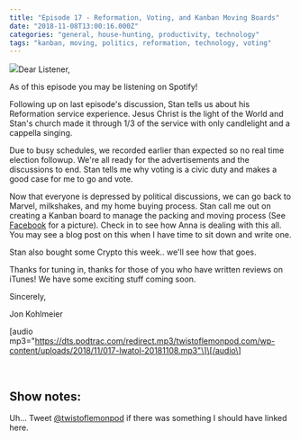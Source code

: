 ```yaml
---
title: "Episode 17 - Reformation, Voting, and Kanban Moving Boards"
date: "2018-11-08T13:00:16.000Z"
categories: "general, house-hunting, productivity, technology"
tags: "kanban, moving, politics, reformation, technology, voting"
---
```


![](https://twistoflemonpod.com/wp-content/uploads/2018/11/45327660_336045846945094_2409562380603228160_n-340x230.jpg)Dear Listener,

As of this episode you may be listening on Spotify!

Following up on last episode's discussion, Stan tells us about his Reformation service experience. Jesus Christ is the light of the World and Stan's church made it through 1/3 of the service with only candlelight and a cappella singing.

Due to busy schedules, we recorded earlier than expected so no real time election followup. We're all ready for the advertisements and the discussions to end. Stan tells me why voting is a civic duty and makes a good case for me to go and vote.

Now that everyone is depressed by political discussions, we can go back to Marvel, milkshakes, and my home buying process. Stan call me out on creating a Kanban board to manage the packing and moving process (See [Facebook](https://facebook.com/twistoflemonpod) for a picture). Check in to see how Anna is dealing with this all. You may see a blog post on this when I have time to sit down and write one.

Stan also bought some Crypto this week.. we'll see how that goes.

Thanks for tuning in, thanks for those of you who have written reviews on iTunes! We have some exciting stuff coming soon.

Sincerely,

Jon Kohlmeier

\[audio mp3="https://dts.podtrac.com/redirect.mp3/twistoflemonpod.com/wp-content/uploads/2018/11/017-lwatol-20181108.mp3"\]\[/audio\]

 

## Show notes:

Uh... Tweet [@twistoflemonpod](https://twitter.com/twistoflemonpod) if there was something I should have linked here.
